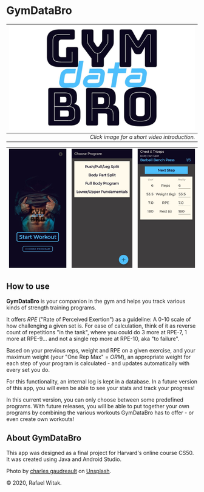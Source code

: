# GymDataBro

| [![Presentation Video](./assets/video_thumbnail.jpg)](https://youtu.be/Ga11Z7OrIp0 "Introduction to GymDataBro") |
|-----------------------------------------------------------------------------------------------------------------:|
|                                                                    _Click image for a short video introduction._ |

| ![Main Screen](./assets/main_screen.jpg "The Main Screen") | ![Program Selection Screen](./assets/choose_program.jpg "Program Selection Screen") | ![Workout Step Screen](./assets/exercise.jpg "Workout Step Screen") |
|------------------------------------------------------------|-------------------------------------------------------------------------------------|---------------------------------------------------------------------|


## How to use

**GymDataBro** is your companion in the gym and helps you track various kinds of strength training programs.

It offers _RPE_ ("Rate of Perceived Exertion") as a guideline: A 0-10 scale of how challenging a given set is. For ease of calculation, think of it as reverse count of repetitions "in the tank", where you could do 3 more at RPE-7, 1 more at RPE-9… and not a single rep more at RPE-10, aka "to failure".

Based on your previous reps, weight and RPE on a given exercise, and your maximum weight (your "One Rep Max" = _ORM_), an appropriate weight for each step of your program is calculated - and updates automatically with every set you do.

For this functionality, an internal log is kept in a database. In a future version of this app, you will even be able to see your stats and track your progress!

In this current version, you can only choose between some predefined programs. With future releases, you will be able to put together your own programs by combining the various workouts GymDataBro has to offer - or even create own workouts!

## About GymDataBro

This app was designed as a final project for Harvard\'s online course CS50. It was created using Java and Android Studio. 

Photo by [charles gaudreault](https://unsplash.com/@dcdg?utm_source=unsplash&utm_medium=referral&utm_content=creditCopyText) on [Unsplash](https://unsplash.com/?utm_source=unsplash&utm_medium=referral&utm_content=creditCopyText).

© 2020, Rafael Witak.
